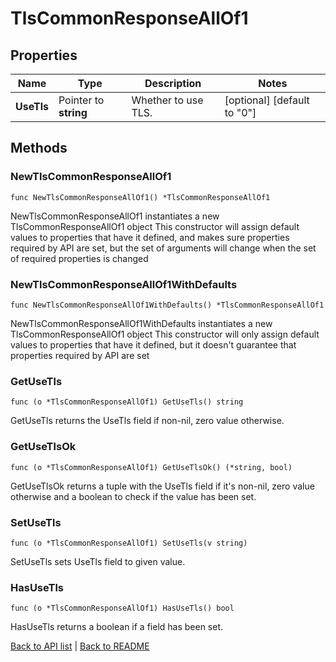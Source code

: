 # TlsCommonResponseAllOf1

## Properties

Name | Type | Description | Notes
------------ | ------------- | ------------- | -------------
**UseTls** | Pointer to **string** | Whether to use TLS. | [optional] [default to "0"]

## Methods

### NewTlsCommonResponseAllOf1

`func NewTlsCommonResponseAllOf1() *TlsCommonResponseAllOf1`

NewTlsCommonResponseAllOf1 instantiates a new TlsCommonResponseAllOf1 object
This constructor will assign default values to properties that have it defined,
and makes sure properties required by API are set, but the set of arguments
will change when the set of required properties is changed

### NewTlsCommonResponseAllOf1WithDefaults

`func NewTlsCommonResponseAllOf1WithDefaults() *TlsCommonResponseAllOf1`

NewTlsCommonResponseAllOf1WithDefaults instantiates a new TlsCommonResponseAllOf1 object
This constructor will only assign default values to properties that have it defined,
but it doesn't guarantee that properties required by API are set

### GetUseTls

`func (o *TlsCommonResponseAllOf1) GetUseTls() string`

GetUseTls returns the UseTls field if non-nil, zero value otherwise.

### GetUseTlsOk

`func (o *TlsCommonResponseAllOf1) GetUseTlsOk() (*string, bool)`

GetUseTlsOk returns a tuple with the UseTls field if it's non-nil, zero value otherwise
and a boolean to check if the value has been set.

### SetUseTls

`func (o *TlsCommonResponseAllOf1) SetUseTls(v string)`

SetUseTls sets UseTls field to given value.

### HasUseTls

`func (o *TlsCommonResponseAllOf1) HasUseTls() bool`

HasUseTls returns a boolean if a field has been set.


[Back to API list](../README.md#documentation-for-api-endpoints) | [Back to README](../README.md)


